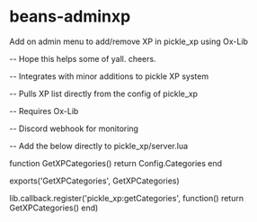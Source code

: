 # beans-adminxp
Add on admin menu to add/remove XP in pickle_xp using Ox-Lib

-- Hope this helps some of yall. cheers.



-- Integrates with minor additions to pickle XP system

-- Pulls XP list directly from the config of pickle_xp

-- Requires Ox-Lib

-- Discord webhook for monitoring



-- Add the below directly to pickle_xp/server.lua

function GetXPCategories()
    return Config.Categories
end

exports('GetXPCategories', GetXPCategories)

lib.callback.register('pickle_xp:getCategories', function()
    return GetXPCategories()
end)



